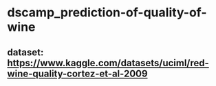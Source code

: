 # dscamp_prediction-of-quality-of-wine
## dataset: https://www.kaggle.com/datasets/uciml/red-wine-quality-cortez-et-al-2009
